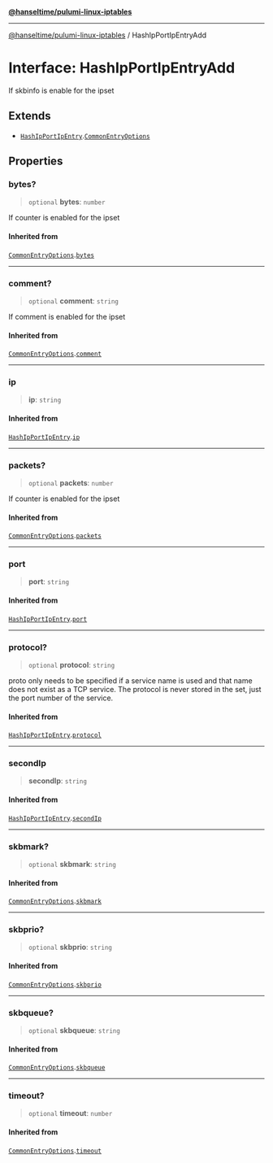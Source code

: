 [**@hanseltime/pulumi-linux-iptables**](../README.md)

***

[@hanseltime/pulumi-linux-iptables](../README.md) / HashIpPortIpEntryAdd

# Interface: HashIpPortIpEntryAdd

If skbinfo is enable for the ipset

## Extends

- [`HashIpPortIpEntry`](HashIpPortIpEntry.md).[`CommonEntryOptions`](CommonEntryOptions.md)

## Properties

### bytes?

> `optional` **bytes**: `number`

If counter is enabled for the ipset

#### Inherited from

[`CommonEntryOptions`](CommonEntryOptions.md).[`bytes`](CommonEntryOptions.md#bytes)

***

### comment?

> `optional` **comment**: `string`

If comment is enabled for the ipset

#### Inherited from

[`CommonEntryOptions`](CommonEntryOptions.md).[`comment`](CommonEntryOptions.md#comment)

***

### ip

> **ip**: `string`

#### Inherited from

[`HashIpPortIpEntry`](HashIpPortIpEntry.md).[`ip`](HashIpPortIpEntry.md#ip)

***

### packets?

> `optional` **packets**: `number`

If counter is enabled for the ipset

#### Inherited from

[`CommonEntryOptions`](CommonEntryOptions.md).[`packets`](CommonEntryOptions.md#packets)

***

### port

> **port**: `string`

#### Inherited from

[`HashIpPortIpEntry`](HashIpPortIpEntry.md).[`port`](HashIpPortIpEntry.md#port)

***

### protocol?

> `optional` **protocol**: `string`

proto only needs to be specified if a service name is used and that name does not exist as a TCP service. The protocol is never stored in the set, just the port number of the service.

#### Inherited from

[`HashIpPortIpEntry`](HashIpPortIpEntry.md).[`protocol`](HashIpPortIpEntry.md#protocol)

***

### secondIp

> **secondIp**: `string`

#### Inherited from

[`HashIpPortIpEntry`](HashIpPortIpEntry.md).[`secondIp`](HashIpPortIpEntry.md#secondip)

***

### skbmark?

> `optional` **skbmark**: `string`

#### Inherited from

[`CommonEntryOptions`](CommonEntryOptions.md).[`skbmark`](CommonEntryOptions.md#skbmark)

***

### skbprio?

> `optional` **skbprio**: `string`

#### Inherited from

[`CommonEntryOptions`](CommonEntryOptions.md).[`skbprio`](CommonEntryOptions.md#skbprio)

***

### skbqueue?

> `optional` **skbqueue**: `string`

#### Inherited from

[`CommonEntryOptions`](CommonEntryOptions.md).[`skbqueue`](CommonEntryOptions.md#skbqueue)

***

### timeout?

> `optional` **timeout**: `number`

#### Inherited from

[`CommonEntryOptions`](CommonEntryOptions.md).[`timeout`](CommonEntryOptions.md#timeout)
